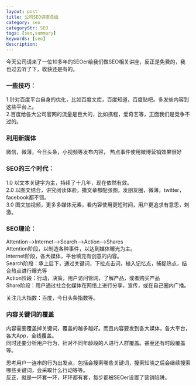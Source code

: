 ```yaml
---
layout: post
title: 公司SEO讲座总结
category: seo
categoryStr: SEO
tags: [seo,summary]
keywords: [seo]
description: 
---
```


今天公司请来了一位10多年的SEOer给我们做SEO相关讲座，反正是免费的，我也过去听了下，收获还是有的。  

### 一些技巧：  
1.针对百度平台自身的优化，比如百度文库，百度知道，百度贴吧。多发些内容到这些平台上。  
2.百度给各大公司官网的流量是巨大的，比如携程，爱奇艺等，正面我们是竞争不过的。  

### 利用新媒体
微信，微薄，今日头条，小视频等发布内容，  热点事件使用微博营销效果很好  

### SEO的三个时代：
1.0 以文本关键字为主，持续了十几年，现在依然有效。  
2.0 以图文结合，讲究阅读体验，撒文章都配张图，发朋友圈，微薄，twitter，facebook都不错。  
3.0 图文加视频，更多多媒体元素，看内容使用更短时间，用户更追求有意思，刺激。  

### SEO理论：
Attention-->Internet-->Search-->Action-->Shares  
Attention阶段，以制造各种事件，以达到媒体曝光为主。  
Internet阶段，各大媒体，平台填充有创意的内容。  
Search阶段：承上启下，通过关键词，下拉点击词，植入记忆点，捕捉热点，结合热点进行曝光等  
Action阶段：行动，决策，用户访问管网，了解产品，或者购买产品  
Share阶段：用户通过社会化媒体在网络上进行分享，宣传，或在自己圈内广播。  

关注几大指数：百度，今日头条指数等。  

### 内容关键词的覆盖
内容需要覆盖掉关键词，覆盖的越多越好。而且内容要发到各大媒体，各大平台，各大App，全线覆盖。  
同时还要分析用户行为，针对不同年龄段的人进行人群覆盖。甚至还有时段覆盖等。  

思考用户一连串的行为出发点，包括会搜索哪些关键词，搜索知晓之后会继续搜索哪些关键词，会采取什么行动等等。  
反正，就是一环套一环，环环都有套，每步都被SEOer设置了营销陷阱。  